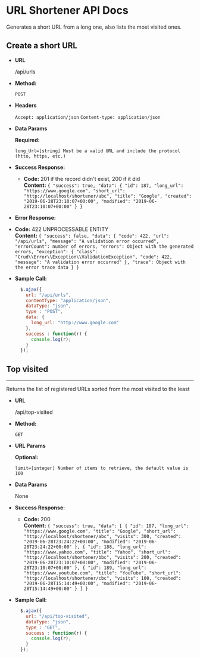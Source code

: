 # URL Shortener API Docs

Generates a short URL from a long one, also lists the most visited ones.

## Create a short URL

* **URL**

  /api/urls

* **Method:**

  `POST`

* **Headers**

  `Accept: application/json`
  `Content-type: application/json`

* **Data Params**

   **Required:**

   `long_Url=[string] Must be a valid URL and include the protocol (htto, https, etc.)`

* **Success Response:**

  * **Code:** 201 if the record didn't exist, 200 if it did <br />
    **Content:** `{
      "success": true,
      "data": {
        "id": 187,
        "long_url": "https://www.google.com",
        "short_url": "http://localhost/shortener/abc",
        "title": "Google",
        "created": "2019-06-28T23:10:07+00:00",
        "modified": "2019-06-28T23:10:07+00:00"
      }
    }`

* **Error Response:**

 * **Code:** 422 UNPROCESSABLE ENTITY <br />
   **Content:** `{
      "success": false,
      "data": {
          "code": 422,
          "url": "/api/urls",
          "message": "A validation error occurred",
          "errorCount": number of errors,
          "errors": Object with the generated errors,
          "exception": {
              "class": "Crud\\Error\\Exception\\ValidationException",
              "code": 422,
              "message": "A validation error occurred"
          },
          "trace": Object with the error trace data
      }
   }`
* **Sample Call:**

  ```javascript
    $.ajax({
      url: "/api/urls",
      contentType: "application/json",
      dataType: "json",
      type : "POST",
      data: {
        long_url: "http://www.google.com"
      },
      success : function(r) {
        console.log(r);
      }
    });
  ```

## Top visited
----
  Returns the list of registered URLs sorted from the most visited to the least

* **URL**

  /api/top-visited

* **Method:**

  `GET`

*  **URL Params**

   **Optional:**

   `limit=[integer] Number of items to retrieve, the default value is 100`

* **Data Params**

  None

* **Success Response:**

  * **Code:** 200 <br />
    **Content:** `{
      "success": true,
      "data": [
          {
              "id": 187,
              "long_url": "https://www.google.com",
              "title": "Google",
              "short_url": "http://localhost/shortener/abc",
              "visits": 300,
              "created": "2019-06-28T23:24:22+00:00",
              "modified": "2019-06-28T23:24:22+00:00"
          },
          {
              "id": 188,
              "long_url": "https://www.yahoo.com",
              "title": "Yahoo",
              "short_url": "http://localhost/shortener/bbc",
              "visits": 200,
              "created": "2019-06-28T23:10:07+00:00",
              "modified": "2019-06-28T23:10:07+00:00"
          },
          {
              "id": 189,
              "long_url": "https://www.youtube.com",
              "title": "YouTube",
              "short_url": "http://localhost/shortener/cbc",
              "visits": 100,
              "created": "2019-06-28T15:14:49+00:00",
              "modified": "2019-06-28T15:14:49+00:00"
          }
      ]
  }`

* **Sample Call:**

  ```javascript
    $.ajax({
      url: "/api/top-visited",
      dataType: "json",
      type : "GET",
      success : function(r) {
        console.log(r);
      }
    });
  ```
